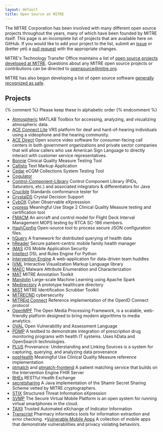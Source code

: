 ```yaml
---
layout: default
title: Open Source at MITRE
---
```


The MITRE Corporation has been involved with many different open source
projects throughout the years, many of which have been founded by MITRE itself.
This page is an incomplete list of projects that are available here on GitHub.
If you would like to add your project to the list, submit an
[issue](https://github.com/mitre/mitre.github.com/issues) or (better yet) a
[pull request](https://github.com/mitre/mitre.github.com/pulls) with the
appropriate changes.

MITRE's Technology Transfer Office maintains a list of [open source projects
developed at
MITRE](https://www.mitre.org/research/technology-transfer/open-source-software).
Questions about any MITRE open source projects or contributions can be directed
to [opensource@mitre.org](mailto:opensource@mitre.org).

MITRE has also begun developing a list of open source software [generally
recognized as safe](/gras.html).

## Projects

{% comment %} Please keep these in alphabetic order {% endcomment %}

* [Atmospheric](https://github.com/atmospheric/atmospheric) MATLAB Toolbox for accessing, analyzing, and visualizing atmospheric data.
* [ACE Connect Lite](https://github.com/mitrefccace/aceconnectlite-public) VRS platform for deaf and hard-of-hearing individuals using a videophone and the hearing community.
* [ACE Direct](https://github.com/mitrefccace/acedirect-public) Open source video software for consumer-facing call centers in both government organizations and private sector companies that will allow callers who use American Sign Language to directly interact with customer service representatives.
* [Bonnie](https://github.com/projecttacoma/bonnie) Clinical Quality Measure Testing Tool
* [Callisto](https://mitre.github.com/callisto/) Text Markup Application
* [Cedar](http://mitre.github.io/cedar/) eCQM Collections System Testing Tool
* [Cogulator](http://cogulator.github.io/Cogulator/)
* [Control-Component-Library](https://github.com/buffetboy2001/Control-Component-Library) Control Component Library (PIDs, Saturators, etc.) and associated integrators &amp; differentiators for Java
* [Crucible](https://github.com/fhir-crucible) Standards conformance tester for
* [CrystalDS](https://github.com/crystal-ds) Crystal Decision Support
* [CybOX](https://github.com/CybOXProject) Cyber Observable eXpresssion
* [cypress](https://github.com/projectcypress) Meaningful Use Stage 2 Clinical Quality Measure testing and certification tool
* [FMACM](https://github.com/mitre/fmacm) An aircraft and control model for Flight Deck Interval Management MOPS testing by RTCA SC-186 members.
* [HashConfig](https://github.com/mitrefccace/hashconfig) Open-source tool to process secure JSON configuration files.
* [hQuery](https://github.com/hquery) A framework for distributed querying of health data
* [hReader](https://github.com/projecthreader/) Secure patient-centric mobile family health manager
* [iMAS](https://github.com/project-imas) iOS Mobile Application Security
* [Intellect](https://github.com/nemonik/Intellect) DSL and Rules Engine For Python
* [Intervention Engine](https://github.com/intervention-engine/) A web-application for data-driven team huddles
* [IVML](https://jegentile.github.io/ivml/) Interactive Visualization Markup Language library
* [MAEC](https://github.com/MAECProject) Malware Attribute Enumeration and Characterization
* [MAT](http://mat-annotation.sourceforge.net/) MITRE Annotation Toolkit
* [Mandolin](https://github.com/project-mandolin) Large-scale Machine Learning using Apache Spark
* [Medirectory](https://github.com/Medirectory) A prototype healthcare directory
* [MIST](http://mist-deid.sourceforge.net/) MITRE Identification Scrubber Toolkit
* [MITRECND](https://github.com/mitrecnd) cybersecurity
* [MITREid Connect](https://github.com/mitreid-connect) Reference implementation of the OpenID Connect protocol
* [OpenMPF](https://openmpf.github.io/) The Open Media Processing Framework, is a scalable, web-friendly platform designed to bring modern algorithms to media analytics.
* [OVAL](https://github.com/OVALProject) Open Vulnerability and Assessment Language
* [PDMP](https://github.com/project-pdmp) A testbed to demonstrate integration of prescription drug monitoring programs with health IT systems. Uses hData and OpenSearch technologies.
* [PLUS](https://github.com/plus-provenance/plus) Provenance: Understanding and Linking Sources is a system for capturing, querying, and analyzing data provenance
* [popHealth](https://github.com/pophealth) Meaningful Use Clinical Quality Measure reference implementation
* [ptmatch](https://github.com/mitre/ptmatch) and [ptmatch-frontend](https://github.com/mitre/ptmatch-frontend) A patient matching service that builds on the Intervention Engine FHIR Server
* [RHEx](https://github.com/project-rhex) RESTful Health Exchange
* [secretsharing](https://github.com/secretsharing/secretsharing) A Java implementation of the Shamir Secret Sharing Scheme vetted by MITRE cryptographers.
* [STIX](https://github.com/STIXProject) Structured Threat Information eXpression
* [SVMP](https://svmp.github.io) The Secure Virtual Mobile Platform is an open system for running virtual smartphones in the cloud.
* [TAXII](https://github.com/TAXIIProject) Trusted Automated eXchange of Indicator Information
* [Transcript](https://github.com/project-transcript/) Pharmacy informatics tools for information extraction and error checking.
*[Vulnerable Mobile Apps](https://mitre.github.io/vulnerable-mobile-apps/) A collection of mobile apps that demonstrate vulnerabilities and privacy violating behaviors.
